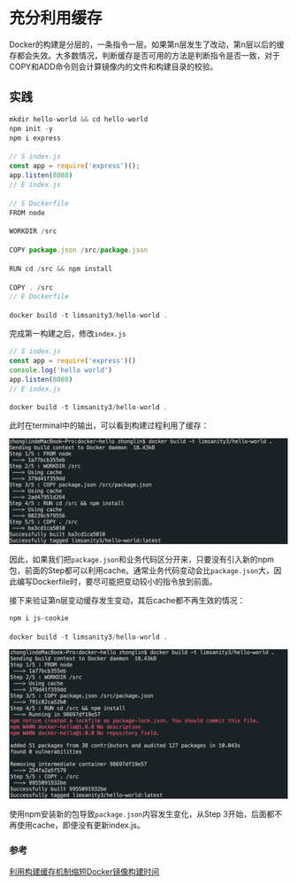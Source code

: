 # 充分利用缓存

Docker的构建是分层的，一条指令一层。如果第n层发生了改动，第n层以后的缓存都会失效。大多数情况，判断缓存是否可用的方法是判断指令是否一致，对于COPY和ADD命令则会计算镜像内的文件和构建目录的校验。

## 实践

```js
mkdir hello-world && cd hello-world
npm init -y
npm i express

// S index.js
const app = require('express')();
app.listen(8080)
// E index.js

// S Dockerfile
FROM node

WORKDIR /src

COPY package.json /src/package.json

RUN cd /src && npm install

COPY . /src
// E Dockerfile

docker build -t limsanity3/hello-world .
```

完成第一构建之后，修改`index.js`

```js
// S index.js
const app = require('express')()
console.log('hello world')
app.listen(8080)
// E index.js

docker build -t limsanity3/hello-world .
```

此时在terminal中的输出，可以看到构建过程利用了缓存：

![](./img/cache/1.png)

因此，如果我们把`package.json`和业务代码区分开来，只要没有引入新的npm包，前面的Step都可以利用cache。通常业务代码变动会比`package.json`大，因此编写Dockerfile时，要尽可能把变动较小的指令放到前面。

接下来验证第n层变动缓存发生变动，其后cache都不再生效的情况：

```js
npm i js-cookie

docker build -t limsanity3/hello-world .
```

![](./img/cache/2.png)

使用npm安装新的包导致`package.json`内容发生变化，从Step 3开始，后面都不再使用cache，即便没有更新index.js。



### 参考

[利用构建缓存机制缩短Docker镜像构建时间](https://blog.csdn.net/weixin_34404393/article/details/88598139)

